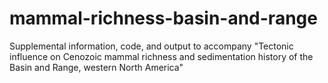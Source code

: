 # mammal-richness-basin-and-range
Supplemental information, code, and output to accompany "Tectonic influence on Cenozoic mammal richness and sedimentation history of the Basin and Range, western North America"
